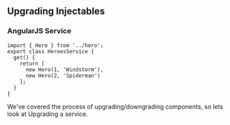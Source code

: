 ## Upgrading Injectables
### AngularJS Service

```
import { Hero } from '../hero';
export class HeroesService {
  get() {
    return [
      new Hero(1, 'Windstorm'),
      new Hero(2, 'Spiderman')
    ];
  }
}
```


<aside class="notes">
We've covered the process of upgrading/downgrading components, so lets look at Upgrading a service. 
</aside>
